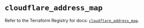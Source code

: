 # `cloudflare_address_map`

Refer to the Terraform Registry for docs: [`cloudflare_address_map`](https://registry.terraform.io/providers/cloudflare/cloudflare/4.49.1/docs/resources/address_map).
